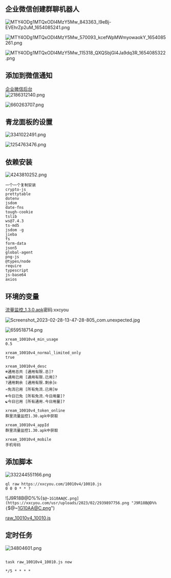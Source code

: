 ## 企业微信创建群聊机器人

![MTY4ODg1MTQxODI4MzY5Mw_843363_l9eBj-EVEhrZp2uM_1654085241.png](https://xxcyou.com/usr/uploads/2023/02/2640323775.png "MTY4ODg1MTQxODI4MzY5Mw_843363_l9eBj-EVEhrZp2uM_1654085241.png")

![MTY4ODg1MTQxODI4MzY5Mw_570093_kcefWpMWmyowaokY_1654085261.png](https://xxcyou.com/usr/uploads/2023/02/919110338.png "MTY4ODg1MTQxODI4MzY5Mw_570093_kcefWpMWmyowaokY_1654085261.png")

![MTY4ODg1MTQxODI4MzY5Mw_115318_QXQSbjGl4Ja9dq3R_1654085322.png](https://xxcyou.com/usr/uploads/2023/02/2648666050.png "MTY4ODg1MTQxODI4MzY5Mw_115318_QXQSbjGl4Ja9dq3R_1654085322.png")

## 添加到微信通知

[企业微信后台](https://work.weixin.qq.com/)  
![2186312140.png](https://xxcyou.com/usr/uploads/2023/02/2186312140.png "2186312140.png")

![660263707.png](https://xxcyou.com/usr/uploads/2023/02/660263707.png "660263707.png")

## 青龙面板的设置

![3341022491.png](https://xxcyou.com/usr/uploads/2023/02/3341022491.png "3341022491.png")

![1254763476.png](https://xxcyou.com/usr/uploads/2023/02/1254763476.png "1254763476.png")

## 依赖安装

![4243810252.png](https://xxcyou.com/usr/uploads/2023/02/4243810252.png "4243810252.png")

```
一个一个复制安装
crypto-js
prettytable
dotenv
jsdom
date-fns
tough-cookie
tslib
ws@7.4.3
ts-md5
jsdom -g
jieba
fs
form-data
json5
global-agent
png-js
@types/node
require
typescript
js-base64
axios
```

## 环境的变量

[流量监控\_1.3.0.apk](https://xxcyou.lanzouw.com/i8r5j0otm2ve)密码:xxcyou

![Screenshot_2023-02-28-13-47-28-805_com.unexpected.jpg](https://xxcyou.com/usr/uploads/2023/02/294965731.jpg "Screenshot_2023-02-28-13-47-28-805_com.unexpected.jpg")

![659518714.png](https://xxcyou.com/usr/uploads/2023/02/659518714.png "659518714.png")

```
xream_10010v4_min_usage
0.5

xream_10010v4_normal_limited_only
true

xream_10010v4_desc
☸️通用总共 [通用有限.总]?
☯️通用已用 [通用有限.已用]?
?️通用剩余 [通用有限.剩余]☪️
♒免流已用 [所有免流.已用]⛎
☸️今日已免 [所有免流.今日用量]?
☯️今日已用 [所有通用.今日用量]?

xream_10010v4_token_online
群里流量监控1.30.apk中获取

xream_10010v4_appId
群里流量监控1.30.apk中获取

xream_10010v4_mobile
手机号码
```

## 添加脚本

![332244551166.png](https://xxcyou.com/usr/uploads/2023/02/332244551166.png "332244551166.png")

```
ql raw https://xxcyou.com/10010v4/10010.js
0 0 0 * * ?
```

![J9R18B@D%%{`$@~1G10AA@C.png](https://xxcyou.com/usr/uploads/2023/02/2939897756.png "J9R18B@D%%{`$@~1G10AA@C.png")

[raw\_10010v4\_10010.js](https://xxcyou.com/usr/uploads/2023/02/raw_10010v4_10010.js)

## 定时任务

![34804601.png](https://xxcyou.com/usr/uploads/2023/02/34804601.png "34804601.png")

```

task raw_10010v4_10010.js now

*/5 * * * *
```